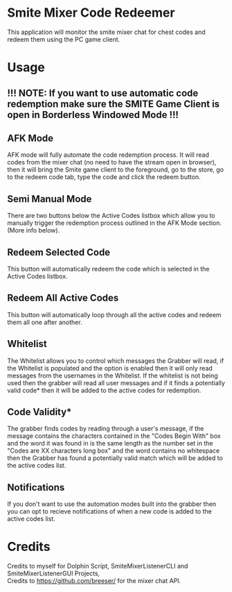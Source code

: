 # Smite Mixer Code Redeemer
This application will monitor the smite mixer chat for chest codes and redeem them using the PC game client.  

# Usage
## !!! NOTE: If you want to use automatic code redemption make sure the SMITE Game Client is open in Borderless Windowed Mode !!!
## AFK Mode
AFK mode will fully automate the code redemption process. It will read codes from the mixer chat (no need to have the stream open in browser), then it will bring the Smite game client to the foreground, go to the store, go to the redeem code tab, type the code and click the redeem button.
## Semi Manual Mode
There are two buttons below the Active Codes listbox which allow you to manually trigger the redemption process outlined in the AFK Mode section. (More info below).
## Redeem Selected Code
This button will automatically redeem the code which is selected in the Active Codes listbox.
## Redeem All Active Codes
This button will automatically loop through all the active codes and redeem them all one after another.
## Whitelist
The Whitelist allows you to control which messages the Grabber will read, if the Whitelist is populated and the option is enabled then it will only read messages from the usernames in the Whitelist. If the whitelist is not being used then the grabber will read all user messages and if it finds a potentially valid code* then it will be added to the active codes for redemption.
## Code Validity*
The grabber finds codes by reading through a user's message, if the message contains the characters contained in the "Codes Begin With" box and the word it was found in is the same length as the number set in the "Codes are XX characters long box" and the word contains no whitespace then the Grabber has found a potentially valid match which will be added to the active codes list.
## Notifications
If you don't want to use the automation modes built into the grabber then you can opt to recieve notifications of when a new code is added to the active codes list.

# Credits
Credits to myself for Dolphin Script, SmiteMixerListenerCLI and SmiteMixerListenerGUI Projects,  
Credits to https://github.com/breeser/ for the mixer chat API.  
